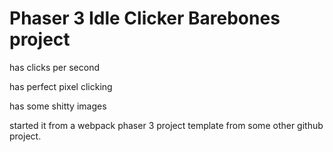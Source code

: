 # Phaser 3 Idle Clicker Barebones project

has clicks per second

has perfect pixel clicking

has some shitty images

started it from a webpack phaser 3 project template from some other github project. 